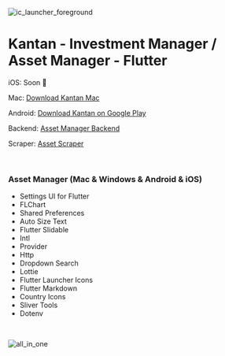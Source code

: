 ![ic_launcher_foreground](https://user-images.githubusercontent.com/25686023/155740270-208e9079-a139-4810-b02c-2977c602919d.png)

# Kantan - Investment Manager / Asset Manager - Flutter

iOS: Soon :pray:

Mac: [Download Kantan Mac](https://github.com/MrNtlu/Asset-Manager-Flutter/raw/master/installers/dmg_creator/kantan.dmg)

Android: [Download Kantan on Google Play](https://play.google.com/store/apps/details?id=com.mrntlu.kantan)

Backend: [Asset Manager Backend](https://github.com/MrNtlu/Asset-Manager)

Scraper: [Asset Scraper](https://github.com/MrNtlu/Asset-Scraper)

&nbsp;

### Asset Manager (Mac & Windows & Android & iOS)

<ul>
    <li> Settings UI for Flutter
    <li> FLChart
    <li> Shared Preferences
    <li> Auto Size Text
    <li> Flutter Slidable
    <li> Intl
    <li> Provider
    <li> Http
    <li> Dropdown Search
    <li> Lottie
    <li> Flutter Launcher Icons
    <li> Flutter Markdown
    <li> Country Icons
    <li> Sliver Tools
    <li> Dotenv
</ul>

&nbsp;
&nbsp;
&nbsp;

![all_in_one](https://user-images.githubusercontent.com/25686023/157074074-000e4a18-d344-4a60-bc35-d40d386f899c.jpg)

